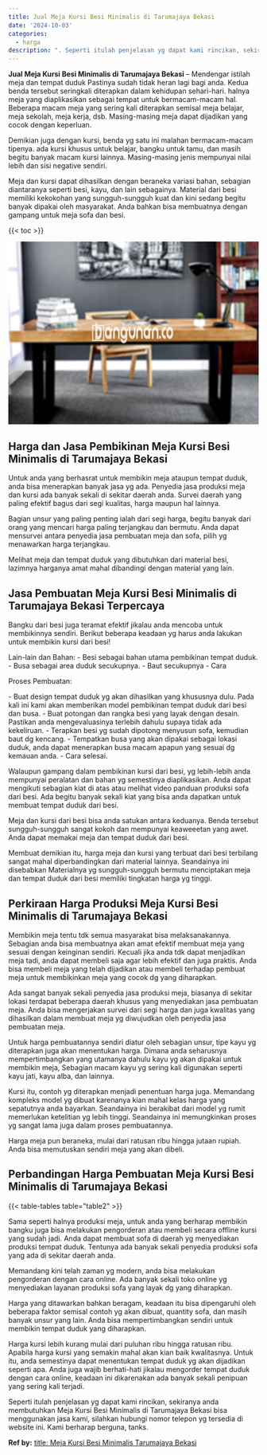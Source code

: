 ```yaml
---
title: Jual Meja Kursi Besi Minimalis di Tarumajaya Bekasi
date: '2024-10-03'
categories:
  - harga
description: ". Seperti itulah penjelasan yg dapat kami rincikan, sekiranya anda membutuhkan Meja Kursi Besi Minimalis di Tarumajaya Bekasi bisa menggunakan jasa kami, sil..."
---
```


**Jual Meja Kursi Besi Minimalis di Tarumajaya Bekasi** – Mendengar istilah meja dan tempat duduk Pastinya sudah tidak heran lagi bagi anda. Kedua benda tersebut seringkali diterapkan dalam kehidupan sehari-hari. halnya meja yang diaplikasikan sebagai tempat untuk bermacam-macam hal. Beberapa macam meja yang sering kali diterapkan semisal meja belajar, meja sekolah, meja kerja, dsb. Masing-masing meja dapat dijadikan yang cocok dengan keperluan.

Demikian juga dengan kursi, benda yg satu ini malahan bermacam-macam tipenya. ada kursi khusus untuk belajar, bangku untuk tamu, dan masih begitu banyak macam kursi lainnya. Masing-masing jenis mempunyai nilai lebih dan sisi negative sendiri.

Meja dan kursi dapat dihasilkan dengan beraneka variasi bahan, sebagian diantaranya seperti besi, kayu, dan lain sebagainya. Material dari besi memiliki kekokohan yang sungguh-sungguh kuat dan kini sedang begitu banyak dipakai oleh masyarakat. Anda bahkan bisa membuatnya dengan gampang untuk meja sofa dan besi.

{{< toc >}}

![Jual Meja Kursi Besi Minimalis di Tarumajaya Bekasi](/images/jual-meja-besi-murah10.png)

## Harga dan Jasa Pembikinan Meja Kursi Besi Minimalis di Tarumajaya Bekasi

Untuk anda yang berhasrat untuk membikin meja ataupun tempat duduk, anda bisa menerapkan banyak jasa yg ada. Penyedia jasa produksi meja dan kursi ada banyak sekali di sekitar daerah anda. Survei daerah yang paling efektif bagus dari segi kualitas, harga maupun hal lainnya.

Bagian unsur yang paling penting ialah dari segi harga, begitu banyak dari orang yang mencari harga paling terjangkau dan bermutu. Anda dapat mensurvei antara penyedia jasa pembuatan meja dan sofa, pilih yg menawarkan harga terjangkau.

Melihat meja dan tempat duduk yang dibutuhkan dari material besi, lazimnya harganya amat mahal dibandingi dengan material yang lain.

## Jasa Pembuatan Meja Kursi Besi Minimalis di Tarumajaya Bekasi Terpercaya

Bangku dari besi juga teramat efektif jikalau anda mencoba untuk membikinnya sendiri. Berikut beberapa keadaan yg harus anda lakukan untuk membikin kursi dari besi!

Lain-lain dan Bahan: - Besi sebagai bahan utama pembikinan tempat duduk. - Busa sebagai area duduk secukupnya. - Baut secukupnya - Cara

Proses Pembuatan:

\- Buat design tempat duduk yg akan dihasilkan yang khususnya dulu. Pada kali ini kami akan memberikan model pembikinan tempat duduk dari besi dan busa. - Buat potongan dan rangka besi yang layak dengan desain. Pastikan anda mengevaluasinya terlebih dahulu supaya tidak ada kekeliruan. - Terapkan besi yg sudah dipotong menyusun sofa, kemudian baut dg kencang. - Tempatkan busa yang akan dipakai sebagai lokasi duduk, anda dapat menerapkan busa macam apapun yang sesuai dg kemauan anda. - Cara selesai.

Walaupun gampang dalam pembikinan kursi dari besi, yg lebih-lebih anda mempunyai peralatan dan bahan yg semestinya diaplikasikan. Anda dapat mengikuti sebagian kiat di atas atau melihat video panduan produksi sofa dari besi. Ada begitu banyak sekali kiat yang bisa anda dapatkan untuk membuat tempat duduk dari besi.

Meja dan kursi dari besi bisa anda satukan antara keduanya. Benda tersebut sungguh-sungguh sangat kokoh dan mempunyai keaweeetan yang awet. Anda dapat memakai meja dan tempat duduk dari besi.

Membuat demikian itu, harga meja dan kursi yang terbuat dari besi terbilang sangat mahal diperbandingkan dari material lainnya. Seandainya ini disebabkan Materialnya yg sungguh-sungguh bermutu menciptakan meja dan tempat duduk dari besi memiliki tingkatan harga yg tinggi.

## Perkiraan Harga Produksi Meja Kursi Besi Minimalis di Tarumajaya Bekasi

Membikin meja tentu tdk semua masyarakat bisa melaksanakannya. Sebagian anda bisa membuatnya akan amat efektif membuat meja yang sesuai dengan keinginan sendiri. Kecuali jika anda tdk dapat menjadikan meja tadi, anda dapat membeli saja agar lebih efektif dan juga praktis. Anda bisa membeli meja yang telah dijadikan atau membeli terhadap pembuat meja untuk membikinkan meja yang cocok dg yang diharapkan.

Ada sangat banyak sekali penyedia jasa produksi meja, biasanya di sekitar lokasi terdapat beberapa daerah khusus yang menyediakan jasa pembuatan meja. Anda bisa mengerjakan survei dari segi harga dan juga kwalitas yang dihasilkan dalam membuat meja yg diwujudkan oleh penyedia jasa pembuatan meja.

Untuk harga pembuatannya sendiri diatur oleh sebagian unsur, tipe kayu yg diterapkan juga akan menentukan harga. Dimana anda seharusnya mempertimbangkan yang utamanya dahulu kayu yg akan dipakai untuk membikin meja, Sebagian macam kayu yg sering kali digunakan seperti kayu jati, kayu alba, dan lainnya.

Kursi itu, contoh yg diterapkan menjadi penentuan harga juga. Memandang kompleks model yg dibuat karenanya kian mahal kelas harga yang sepatutnya anda bayarkan. Seandainya ini berakibat dari model yg rumit memerlukan ketelitian yg lebih tinggi. Seandainya ini memungkinkan proses yg sangat lama juga dalam proses pembuatannya.

Harga meja pun beraneka, mulai dari ratusan ribu hingga jutaan rupiah. Anda bisa memutuskan sendiri meja yang akan dibeli.

## Perbandingan Harga Pembuatan Meja Kursi Besi Minimalis di Tarumajaya Bekasi

{{< table-tables table="table2" >}}

Sama seperti halnya produksi meja, untuk anda yang berharap membikin bangku juga bisa melakukan pengorderan atau membeli secara offline kursi yang sudah jadi. Anda dapat membuat sofa di daerah yg menyediakan produksi tempat duduk. Tentunya ada banyak sekali penyedia produksi sofa yang ada di sekitar daerah anda.

Memandang kini telah zaman yg modern, anda bisa melakukan pengorderan dengan cara online. Ada banyak sekali toko online yg menyediakan layanan produksi sofa yang layak dg yang diharapkan.

Harga yang ditawarkan bahkan beragam, keadaan itu bisa dipengaruhi oleh beberapa faktor semisal contoh yg akan dibuat, quantity sofa, dan masih banyak unsur yang lain. Anda bisa mempertimbangkan sendiri untuk membikin tempat duduk yang diharapkan.

Harga kursi lebih kurang mulai dari puluhan ribu hingga ratusan ribu. Apabila harga kursi yang semakin mahal akan kian baik kwalitasnya. Untuk itu, anda semestinya dapat menentukan tempat duduk yg akan dijadikan seperti apa. Anda juga wajib berhati-hati jikalau mengorder tempat duduk dengan cara online, keadaan ini dikarenakan ada banyak sekali penipuan yang sering kali terjadi.

Seperti itulah penjelasan yg dapat kami rincikan, sekiranya anda membutuhkan Meja Kursi Besi Minimalis di Tarumajaya Bekasi bisa menggunakan jasa kami, silahkan hubungi nomor telepon yg tersedia di website ini. Kami berharap berguna, tanks.

**Ref by:** [title: Meja Kursi Besi Minimalis Tarumajaya Bekasi](https://id.wikipedia.org/wiki/title:)

